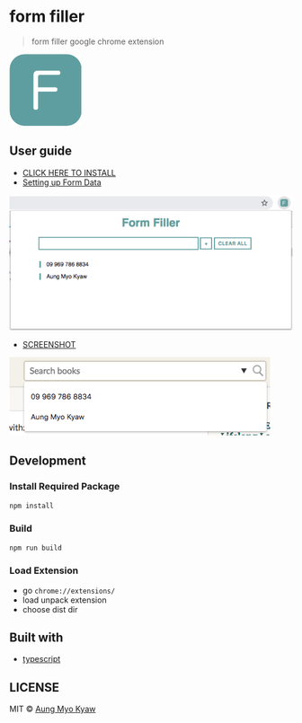 # form filler

> form filler google chrome extension

<img src="./dist/icon/icon128.png" alt="form filler">

## User guide

- [ CLICK HERE TO INSTALL ][chrome-url]
- [ Setting up Form Data ](#)

<img src="./dist/assets/setting_up_form_data.png" alt="Setting up Form Data">

- [ SCREENSHOT ](#)

<img src="./dist/assets/screenshot.png" alt="screenshot">

## Development

### Install Required Package

```shell
npm install
```

### Build

```shell
npm run build
```

### Load Extension

- go `chrome://extensions/`
- load unpack extension
- choose dist dir

## Built with

- [typescript](https://www.typescriptlang.org/)

## LICENSE

MIT © [Aung Myo Kyaw](https://github.com/AungMyoKyaw)

[chrome-url]: #

